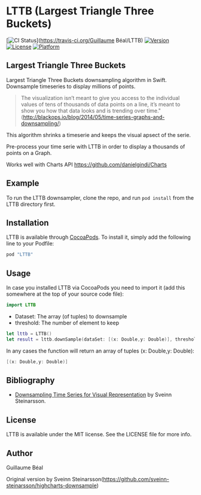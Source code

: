 # LTTB (Largest Triangle Three Buckets)

[![CI Status](http://img.shields.io/travis/GuillaumeBeal/LTTB.svg?style=flat)](https://travis-ci.org/Guillaume Béal/LTTB)
[![Version](https://img.shields.io/cocoapods/v/LTTB.svg?style=flat)](http://cocoapods.org/pods/LTTB)
[![License](https://img.shields.io/cocoapods/l/LTTB.svg?style=flat)](http://cocoapods.org/pods/LTTB)
[![Platform](https://img.shields.io/cocoapods/p/LTTB.svg?style=flat)](http://cocoapods.org/pods/LTTB)

## Largest Triangle Three Buckets 

Largest Triangle Three Buckets downsampling algorithm in Swift. Downsample timeseries to display millions of points.


>The visualization isn’t meant to give you access to the individual values of tens of thousands of data points on a line, it’s meant to show you how that data looks and is trending over time."(http://blackops.io/blog/2014/05/time-series-graphs-and-downsampling/)

This algorithm shrinks a timeserie and keeps the visual apsect of the serie.

Pre-process your time serie with LTTB in order to display a thousands of points on a Graph.

Works well with Charts API https://github.com/danielgindi/Charts

## Example

To run the LTTB downsampler, clone the repo, and run `pod install` from the LTTB directory first.


## Installation

LTTB is available through [CocoaPods](http://cocoapods.org). To install
it, simply add the following line to your Podfile:

```ruby
pod "LTTB"
```

## Usage
In case you installed LTTB via CocoaPods you need to import it (add this somewhere at the top of your source code file):

```swift
import LTTB
```

* Dataset: The array (of tuples) to downsample
* threshold: The number of element to keep

```swift
let lttb = LTTB()
let result = lttb.downSample(dataSet: [(x: Double,y: Double)], threshold: Int)
```

In any cases the function will return an array of tuples (x: Double,y: Double):
```swift
[(x: Double,y: Double)]
```


## Bibliography
* [Downsampling Time Series for Visual Representation](http://skemman.is/en/item/view/1946/15343)
by Sveinn Steinarsson.


## License

LTTB is available under the MIT license. See the LICENSE file for more info.

## Author

Guillaume Béal

Original version by Sveinn Steinarsson(https://github.com/sveinn-steinarsson/highcharts-downsample)
